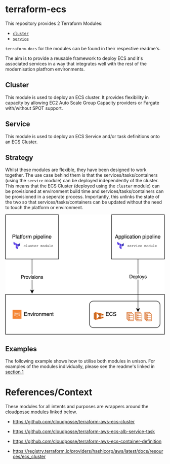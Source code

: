 # terraform-ecs

This repository provides 2 Terraform Modules:

- [`cluster`](/cluster/)
- [`service`](/service/)

`terraform-docs` for the modules can be found in their respective readme's.

The aim is to provide a reusable framework to deploy ECS and it's associated services in a way that integrates well with the rest of the modernisation platfrom environments.

## Cluster
This module is used to deploy an ECS cluster. It provides flexibility in capacity by allowing EC2 Auto Scale Group Capacity providers or Fargate with/without SPOT support.

## Service

This module is used to deploy an ECS Service and/or task definitions onto an ECS Cluster.

## Strategy

Whilst these modules are flexible, they have been designed to work together. The use case behind them is that the services/tasks/containers (using the `service` module) can be deployed independently of the cluster. This means that the ECS Cluster (deployed using the `cluster` module) can be provisioned at environment build time and services/tasks/containers can be provisioned in a seperate process. Importantly, this unlinks the state of the two so that services/tasks/containers can be updated without the need to touch the platform or environment.

![Simplified diagram showing ](simple.png)

## Examples

The following example shows how to utilise both modules in unison. For examples of the modules individually, please see the readme's linked in [section 1](#terraform-ecs)


# References/Context

These modules for all intents and purposes are wrappers around the [cloudposse modules](https://cloudposse.com/) linked below.

- https://github.com/cloudposse/terraform-aws-ecs-cluster
- https://github.com/cloudposse/terraform-aws-ecs-alb-service-task
- https://github.com/cloudposse/terraform-aws-ecs-container-definition

- https://registry.terraform.io/providers/hashicorp/aws/latest/docs/resources/ecs_cluster

